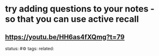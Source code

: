 # try adding questions to your notes - so that you can use active recall
https://youtu.be/HH6as4fXQmg?t=79
---
status: #⚙️ 
tags: 
related: 
